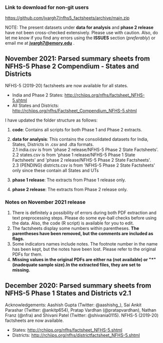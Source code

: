 ### Link to download for non-git users
https://github.com/jvargh7/nfhs5_factsheets/archive/main.zip  

NOTE: The present datasets under **data for analysis** and **phase 2 release** have not been cross-checked extensively. Please use with caution. Also, do let me know if you find any errors using the **ISSUES** section (*preferably*) or email me at **jvargh7@emory.edu** .      

## November 2021: Parsed summary sheets from NFHS-5 Phase 2 Compendium - States and Districts

NFHS-5 (2019-20) factsheets are now available for all states.   
- India and Phase 2 States: http://rchiips.org/nfhs/factsheet_NFHS-5.shtml       
- All States and Districts: http://rchiips.org/nfhs/Factsheet_Compendium_NFHS-5.shtml    

I have updated the folder structure as follows:   
1. **code**: Contains all scripts for both Phase 1 and Phase 2 extracts.   
     
2. **data for analysis**: This contains the consolidated datasets for India, States, Districts in .csv and .dta formats.    
  2.1 india.csv is from 'phase 2 release/NFHS-5 Phase 2 State Factsheets'.     
  2.2 states.csv is from 'phase 1 release/NFHS-5 Phase 1 State Factsheets' and 'phase 2 release/NFHS-5 Phase 2 State Factsheets'.        
  2.3 (PENDING) districts.csv is from 'NFHS-5 Phase 2 State Factsheets' only since these contain all States and UTs  
         
3. **phase 1 release**: The extracts from Phase 1 release only.    
    
4. **phase 2 release**: The extracts from Phase 2 release only.     

### Notes on November 2021 release
1. There is definitely a possibility of errors during both PDF extraction and text preprocessing steps. Please do some eye-ball checks before using the data. Also, the code (R script) is available for you to edit.     
2. The factsheets display some numbers within parentheses. **The parentheses have been removed, but the comments are included as flags.**      
3. Some indicators names include notes. The footnote number in the name has been kept, but the notes have been lost. Please refer to the original PDFs for them.   
4. **Missing values in the original PDFs are either na (not available) or "\*" (inadequate sample size).In the extracted files, they are set to missing.**    


## December 2020: Parsed summary sheets from NFHS-5 Phase 1 States and Districts v2.1
Acknowledgements: Aashish Gupta (Twitter: @aashishg_), Sai Ankit Parashar (Twitter: @ankitp654), Pratap Vardhan (@pratapvardhan), Nathan Franz (@nfra) and Shivani Patel (Twitter: @shivania0115).
NFHS-5 (2019-20) factsheets are now available.   
- States: http://rchiips.org/nfhs/factsheet_NFHS-5.shtml    
- Districts: http://rchiips.org/nfhs/districtfactsheet_NFHS-5.shtml   




